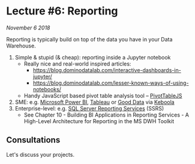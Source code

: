 # Lecture #6: Reporting

_November 6 2018_

Reporting is typically build on top of the data you have in your Data Warehouse.

1. Simple & stupid (& cheap): reporting inside a Jupyter notebook
   * Really nice and real-world inspired articles:
     * https://blog.dominodatalab.com/interactive-dashboards-in-jupyter/
     * https://blog.dominodatalab.com/lesser-known-ways-of-using-notebooks/
   * Handy JavaScript based pivot table analysis tool – [PivotTableJS](http://nicolas.kruchten.com/pivottable/examples/)
2. SME: e.g. [Microsoft Power BI](https://powerbi.microsoft.com/en-us/), [Tableau](https://www.tableau.com/) or [Good Data](https://www.gooddata.com/) via [Keboola](https://www.keboola.com/)
3. Enterprise-level: e.g. [SQL Server Reporting Services](https://docs.microsoft.com/en-us/sql/reporting-services/create-deploy-and-manage-mobile-and-paginated-reports) (SSRS)
   * See Chapter 10 - Building BI Applications in Reporting Services - A High-Level Architecture for Reporting in the MS DWH Toolkit

## Consultations

Let's discuss your projects.
